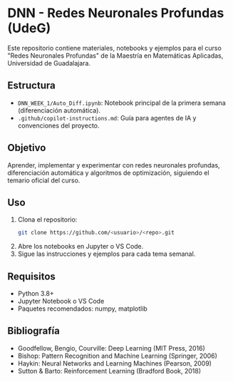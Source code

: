 # DNN - Redes Neuronales Profundas (UdeG)

Este repositorio contiene materiales, notebooks y ejemplos para el curso "Redes Neuronales Profundas" de la Maestría en Matemáticas Aplicadas, Universidad de Guadalajara.

## Estructura
- `DNN_WEEK_1/Auto_Diff.ipynb`: Notebook principal de la primera semana (diferenciación automática).
- `.github/copilot-instructions.md`: Guía para agentes de IA y convenciones del proyecto.

## Objetivo
Aprender, implementar y experimentar con redes neuronales profundas, diferenciación automática y algoritmos de optimización, siguiendo el temario oficial del curso.

## Uso
1. Clona el repositorio:
   ```bash
   git clone https://github.com/<usuario>/<repo>.git
   ```
2. Abre los notebooks en Jupyter o VS Code.
3. Sigue las instrucciones y ejemplos para cada tema semanal.

## Requisitos
- Python 3.8+
- Jupyter Notebook o VS Code
- Paquetes recomendados: numpy, matplotlib

## Bibliografía
- Goodfellow, Bengio, Courville: Deep Learning (MIT Press, 2016)
- Bishop: Pattern Recognition and Machine Learning (Springer, 2006)
- Haykin: Neural Networks and Learning Machines (Pearson, 2009)
- Sutton & Barto: Reinforcement Learning (Bradford Book, 2018)


